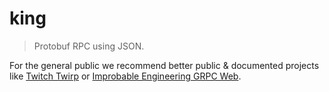 
# king

> Protobuf RPC using JSON.

For the general public we recommend better public & documented projects like [Twitch Twirp](https://github.com/twitchtv/twirp) or [Improbable Engineering GRPC Web](https://github.com/improbable-eng/grpc-web).
